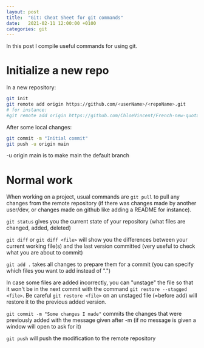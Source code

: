 ```yaml
---
layout: post
title:  "Git: Cheat Sheet for git commands"
date:   2021-02-11 12:00:00 +0100
categories: git
---
```


In this post I compile useful commands for using git.

# Initialize a new repo

In a new repository: 
```sh
git init
git remote add origin https://github.com/<userName>/<repoName>.git
# for instance: 
#git remote add origin https://github.com/ChloeVincent/French-new-quotatives.git
```
After some local changes: 
```sh
git commit -m "Initial commit"
git push -u origin main
```
-u origin main is to make main the default branch

# Normal work

When working on a project, usual commands are `git pull` to pull any changes from the remote repository (if there was changes made by another user/dev, or changes made on github like adding a README for instance).

`git status` gives you the current state of your repository (what files are changed, added, deleted)

`git diff` or `git diff <file>` will show you the differences between your current working file(s) and the last version committed (very useful to check what you are about to commit)

`git add .` takes all changes to prepare them for a commit (you can specify which files you want to add instead of ".")

In case some files are added incorrectly, you can "unstage" the file so that it won't be in the next commit with the command `git restore --stagged <file>`. Be careful `git restore <file>` on an unstaged file (=before add) will restore it to the previous added version.

`git commit -m "Some changes I made"` commits the changes that were previously added with the message given after -m (if no message is given a window will open to ask for it) 

`git push` will push the modification to the remote repository